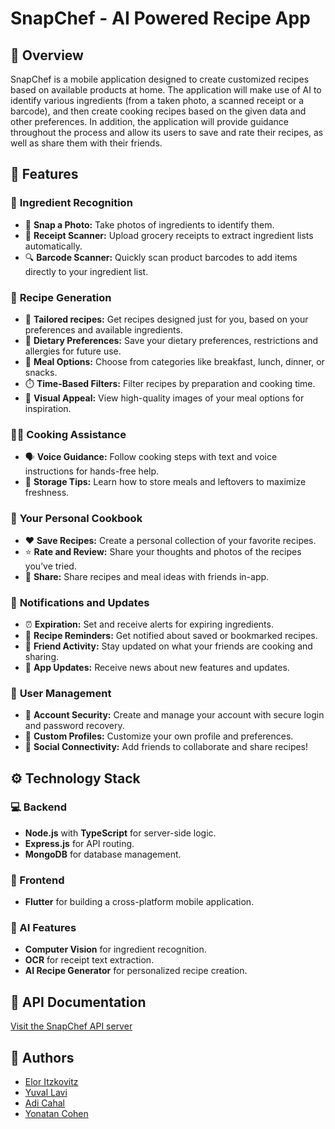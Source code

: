 # SnapChef - AI Powered Recipe App

## 🍳 Overview
SnapChef is a mobile application designed to create customized recipes based on available products at home. The application will make use of AI to identify various ingredients (from a taken photo, a scanned receipt or a barcode), and then create cooking recipes based on the given data and other preferences. In addition, the application will provide guidance throughout the process and allow its users to save and rate their recipes, as well as share them with their friends.

## 🌟 Features

### 🍅 **Ingredient Recognition**
- 📸 **Snap a Photo:** Take photos of ingredients to identify them.
- 🧾 **Receipt Scanner:** Upload grocery receipts to extract ingredient lists automatically.
- 🔍 **Barcode Scanner:** Quickly scan product barcodes to add items directly to your ingredient list.

### 📜 **Recipe Generation**
- 🎯 **Tailored recipes:** Get recipes designed just for you, based on your preferences and available ingredients.
- 🥬 **Dietary Preferences:** Save your dietary preferences, restrictions and allergies for future use.
- 🍴 **Meal Options:** Choose from categories like breakfast, lunch, dinner, or snacks.
- ⏱️ **Time-Based Filters:** Filter recipes by preparation and cooking time.
- 🍰 **Visual Appeal:** View high-quality images of your meal options for inspiration.

### 👩‍🍳 **Cooking Assistance**
- 🗣️ **Voice Guidance:** Follow cooking steps with text and voice instructions for hands-free help.
- 🥡 **Storage Tips:** Learn how to store meals and leftovers to maximize freshness.

### 📙 **Your Personal Cookbook**
- ❤️ **Save Recipes:** Create a personal collection of your favorite recipes.
- ⭐ **Rate and Review:** Share your thoughts and photos of the recipes you’ve tried.
- 🔗 **Share:** Share recipes and meal ideas with friends in-app.

### 🔔 **Notifications and Updates**
- ⏰ **Expiration:** Set and receive alerts for expiring ingredients.
- 📣 **Recipe Reminders:** Get notified about saved or bookmarked recipes.
- 👫 **Friend Activity:** Stay updated on what your friends are cooking and sharing.
- 📰 **App Updates:** Receive news about new features and updates.

### 🔐 **User Management**
  - 👤 **Account Security:** Create and manage your account with secure login and password recovery.
  - 🌟 **Custom Profiles:** Customize your own profile and preferences.
  - 👥 **Social Connectivity:** Add friends to collaborate and share recipes!

## ⚙️ Technology Stack

### 💻 Backend
- **Node.js** with **TypeScript** for server-side logic.
- **Express.js** for API routing.
- **MongoDB** for database management.

### 📱 Frontend
- **Flutter** for building a cross-platform mobile application.

### 🤖 AI Features
- **Computer Vision** for ingredient recognition.
- **OCR** for receipt text extraction.
- **AI Recipe Generator** for personalized recipe creation.

## 📖 API Documentation
[Visit the SnapChef API server](https://github.com/Elor-Itz/SnapChef-API)

## 👤 Authors
- [Elor Itzkovitz](https://github.com/Elor-Itz)
- [Yuval Lavi](https://github.com/Yuvalya101)
- [Adi Cahal](https://github.com/Adica6)
- [Yonatan Cohen](https://github.com/yonatan62862)
